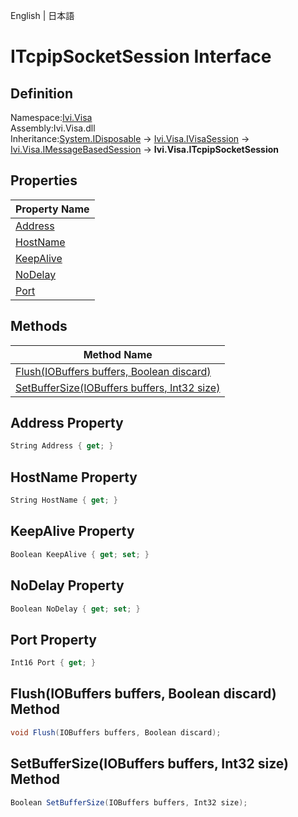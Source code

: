 English | 日本語

# ITcpipSocketSession Interface

## Definition
Namespace:[Ivi.Visa](Ivi.Visa.md)<BR>
Assembly:Ivi.Visa.dll<BR>
Inheritance:[System.IDisposable](https://learn.microsoft.com/en-us/dotnet/api/system.idisposable) -> [Ivi.Visa.IVisaSession](Ivi.Visa.IVisaSession.md) -> [Ivi.Visa.IMessageBasedSession](Ivi.Visa.IMessageBasedSession.md) -> **Ivi.Visa.ITcpipSocketSession**

## Properties

|Property Name|
|---|
|[Address](#Address-Property)|
|[HostName](#HostName-Property)|
|[KeepAlive](#KeepAlive-Property)|
|[NoDelay](#NoDelay-Property)|
|[Port](#Port-Property)|

## Methods

|Method Name|
|---|
|[Flush(IOBuffers buffers, Boolean discard)](#FlushIOBuffers-buffers-Boolean-discard-Method)|
|[SetBufferSize(IOBuffers buffers, Int32 size)](#SetBufferSizeIOBuffers-buffers-Int32-size-Method)|

## Address Property
```C#
String Address { get; }
```
## HostName Property
```C#
String HostName { get; }
```
## KeepAlive Property
```C#
Boolean KeepAlive { get; set; }
```
## NoDelay Property
```C#
Boolean NoDelay { get; set; }
```
## Port Property
```C#
Int16 Port { get; }
```

## Flush(IOBuffers buffers, Boolean discard) Method
```C#
void Flush(IOBuffers buffers, Boolean discard);
```
## SetBufferSize(IOBuffers buffers, Int32 size) Method
```C#
Boolean SetBufferSize(IOBuffers buffers, Int32 size);
```
